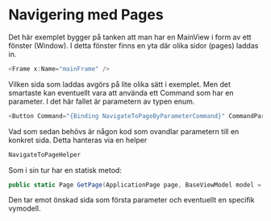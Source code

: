 # Navigering med Pages 
Det här exemplet bygger på tanken att man har en MainView i form av ett fönster (Window). I detta fönster finns en yta där olika sidor (pages) laddas in.

```cs
<Frame x:Name="mainFrame" />
```

Vilken sida som laddas avgörs på lite olika sätt i exemplet. Men det smartaste kan eventuellt vara att använda ett Command som har en parameter. I det här fallet är parametern av typen enum.

```cs
<Button Command="{Binding NavigateToPageByParameterCommand}" CommandParameter="{x:Static local:ApplicationPage.PlayGame}"/>
```

Vad som sedan behövs är någon kod som ovandlar parametern till en konkret sida. Detta hanteras via en helper
```cs
NavigateToPageHelper
```
Som i sin tur har en statisk metod:
```cs
public static Page GetPage(ApplicationPage page, BaseViewModel model = null)
```

Den tar emot önskad sida som första parameter och eventuellt en specifik vymodell.

